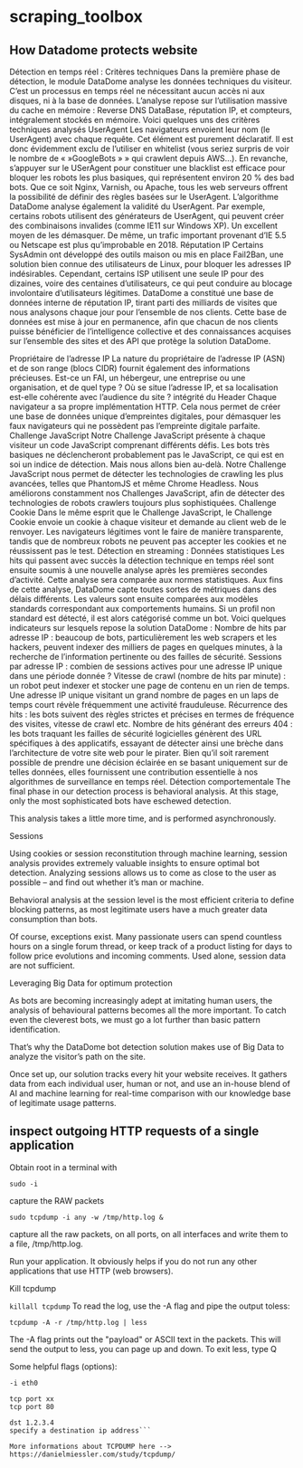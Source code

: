 # scraping_toolbox

## How Datadome protects website

Détection en temps réel : Critères techniques
Dans la première phase de détection, le module DataDome analyse les données techniques du visiteur. C’est un processus en temps réel ne nécessitant aucun accès ni aux disques, ni à la base de données.
L’analyse repose sur l’utilisation massive du cache en mémoire : Reverse DNS DataBase, réputation IP, et compteurs, intégralement stockés en mémoire.
Voici quelques uns des critères techniques analysés
UserAgent
Les navigateurs envoient leur nom (le UserAgent) avec chaque requête. Cet élément est purement déclaratif. Il est donc évidemment exclu de l’utiliser en whitelist (vous seriez surpris de voir le nombre de «  »GoogleBots » » qui crawlent depuis AWS…).
En revanche, s’appuyer sur le USerAgent pour constituer une blacklist est efficace pour bloquer les robots les plus basiques, qui représentent environ 20 % des bad bots. Que ce soit Nginx, Varnish, ou Apache, tous les web serveurs offrent la possibilité de définir des règles basées sur le UserAgent.
L’algorithme DataDome analyse également la validité du UserAgent. Par exemple, certains robots utilisent des générateurs de UserAgent, qui peuvent créer des combinaisons invalides (comme IE11 sur Windows XP). Un excellent moyen de les démasquer. De même, un trafic important provenant d’IE 5.5 ou Netscape est plus qu’improbable en 2018.
Réputation IP
Certains SysAdmin ont développé des outils maison ou mis en place Fail2Ban, une solution bien connue des utilisateurs de Linux, pour bloquer les adresses IP indésirables. Cependant, certains ISP utilisent une seule IP pour des dizaines, voire des centaines d’utilisateurs, ce qui peut conduire au blocage involontaire d’utilisateurs légitimes.
DataDome a constitué une base de données interne de réputation IP, tirant parti des milliards de visites que nous analysons chaque jour pour l’ensemble de nos clients. Cette base de données est mise à jour en permanence, afin que chacun de nos clients puisse bénéficier de l’intelligence collective et des connaissances acquises sur l’ensemble des sites et des API que protège la solution DataDome.
 
Propriétaire de l’adresse IP
La nature du propriétaire de l’adresse IP (ASN) et de son range (blocs CIDR) fournit également des informations précieuses. Est-ce un FAI, un hébergeur, une entreprise ou une organisation, et de quel type ? Où se situe l’adresse IP, et sa localisation est-elle cohérente avec l’audience du site ?
intégrité du Header
Chaque navigateur a sa propre implémentation HTTP. Cela nous permet de créer une base de données unique d’empreintes digitales, pour démasquer les faux navigateurs qui ne possèdent pas l’empreinte digitale parfaite.
Challenge JavaScript
Notre Challenge JavaScript présente à chaque visiteur un code JavaScript comprenant différents défis.
Les bots très basiques ne déclencheront probablement pas le JavaScript, ce qui est en soi un indice de détection. Mais nous allons bien au-delà. Notre Challenge JavaScript nous permet de détecter les technologies de crawling les plus avancées, telles que PhantomJS et même Chrome Headless.
Nous améliorons constamment nos Challenges JavaScript, afin de détecter des technologies de robots crawlers toujours plus sophistiquées.
Challenge Cookie
Dans le même esprit que le Challenge JavaScript, le Challenge Cookie envoie un cookie à chaque visiteur et demande au client web de le renvoyer. Les navigateurs légitimes vont le faire de manière transparente, tandis que de nombreux robots ne peuvent pas accepter les cookies et ne réussissent pas le test.
Détection en streaming : Données statistiques
Les hits qui passent avec succès la détection technique en temps réel sont ensuite soumis à une nouvelle analyse après les premières secondes d’activité. Cette analyse sera comparée aux normes statistiques.
Aux fins de cette analyse, DataDome capte toutes sortes de métriques dans des délais différents. Les valeurs sont ensuite comparées aux modèles standards correspondant aux comportements humains. Si un profil non standard est détecté, il est alors catégorisé comme un bot.
Voici quelques indicateurs sur lesquels repose la solution DataDome :
Nombre de hits par adresse IP : beaucoup de bots, particulièrement les web scrapers et les hackers, peuvent indexer des milliers de pages en quelques minutes, à la recherche de l’information pertinente ou des failles de sécurité.
Sessions par adresse IP : combien de sessions actives pour une adresse IP unique dans une période donnée ?
Vitesse de crawl (nombre de hits par minute) : un robot peut indexer et stocker une page de contenu en un rien de temps. Une adresse IP unique visitant un grand nombre de pages en un laps de temps court révèle fréquemment une activité frauduleuse.
Récurrence des hits : les bots suivent des règles strictes et précises en termes de fréquence des visites, vitesse de crawl etc.
Nombre de hits générant des erreurs 404 : les bots traquant les failles de sécurité logicielles génèrent des URL spécifiques à des applicatifs, essayant de détecter ainsi une brèche dans l’architecture de votre site web pour le pirater.
Bien qu’il soit rarement possible de prendre une décision éclairée en se basant uniquement sur de telles données, elles fournissent une contribution essentielle à nos algorithmes de surveillance en temps réel.
Détection comportementale
The final phase in our detection process is behavioral analysis. At this stage, only the most sophisticated bots have eschewed detection.

This analysis takes a little more time, and is performed asynchronously.

Sessions

Using cookies or session reconstitution through machine learning, session analysis provides extremely valuable insights to ensure optimal bot detection. Analyzing sessions allows us to come as close to the user as possible – and find out whether it’s man or machine.

Behavioral analysis at the session level is the most efficient criteria to define blocking patterns, as most legitimate users have a much greater data consumption than bots.

Of course, exceptions exist. Many passionate users can spend countless hours on a single forum thread, or keep track of a product listing for days to follow price evolutions and incoming comments. Used alone, session data are not sufficient.

Leveraging Big Data for optimum protection

As bots are becoming increasingly adept at imitating human users, the analysis of behavioural patterns becomes all the more important. To catch even the cleverest bots, we must go a lot further than basic pattern identification.

That’s why the DataDome bot detection solution makes use of Big Data to analyze the visitor’s path on the site.

Once set up, our solution tracks every hit your website receives. It gathers data from each individual user, human or not, and use an in-house blend of AI and machine learning for real-time comparison with our knowledge base of legitimate usage patterns.

## inspect outgoing HTTP requests of a single application

Obtain root in a terminal with

`sudo -i`

capture the RAW packets

`sudo tcpdump -i any -w /tmp/http.log &`

capture all the raw packets, on all ports, on all interfaces and write them to a file, /tmp/http.log.

Run your application. It obviously helps if you do not run any other applications that use HTTP (web browsers).

Kill tcpdump

`killall tcpdump`
To read the log, use the -A flag and pipe the output toless:

`tcpdump -A -r /tmp/http.log | less`

The -A flag prints out the "payload" or ASCII text in the packets. This will send the output to less, you can page up and down. To exit less, type Q

Some helpful flags (options):

```-i Specify an interface
-i eth0

tcp port xx
tcp port 80

dst 1.2.3.4
specify a destination ip address```

More informations about TCPDUMP here --> https://danielmiessler.com/study/tcpdump/
